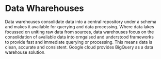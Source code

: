 # Data Wharehouses
Data warehouses consolidate data into a central repository under a schema and makes it available for querying and data processing. Where data lakes focussed on uniting raw data from sources, data warehouses focus on the consolidation of available data into orngaised and understood frameworks to provide fast and immediate querying or processing.  This means data is clean, accurate and consistent. Google cloud provides BigQuery as a data warehouse solution. 
